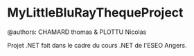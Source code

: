 # MyLittleBluRayThequeProject

@authors: CHAMARD thomas & PLOTTU Nicolas

Projet .NET fait dans le cadre du cours .NET de l'ESEO Angers.
